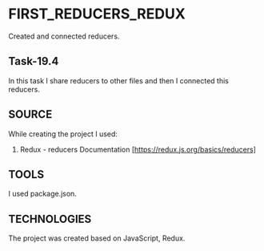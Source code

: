 # FIRST_REDUCERS_REDUX

Created and connected reducers.

## Task-19.4

In this task I share reducers to other files and then I connected this reducers.

## SOURCE 
While creating the project I used: 
1. Redux - reducers Documentation [https://redux.js.org/basics/reducers]

## TOOLS 
I used package.json.

## TECHNOLOGIES 
The project was created based on JavaScript, Redux.

